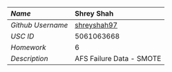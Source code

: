 | _Name_            | Shrey Shah                                    |
| :---------------- | :-------------------------------------------- |
| _Github Username_ | [shreyshah97](https://github.com/shreyshah97) |
| _USC ID_          | 5061063668                                    |
| _Homework_        | 6                                             |
| _Description_     | AFS Failure Data - SMOTE                      |
